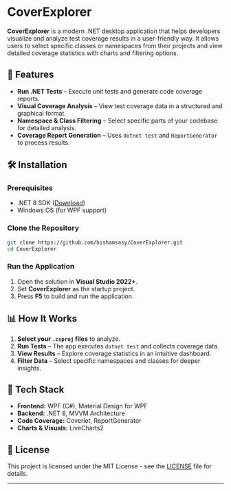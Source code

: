 # CoverExplorer

**CoverExplorer** is a modern .NET desktop application that helps developers visualize and analyze test coverage results in a user-friendly way. It allows users to select specific classes or namespaces from their projects and view detailed coverage statistics with charts and filtering options.

## 🚀 Features

- **Run .NET Tests** – Execute unit tests and generate code coverage reports.
- **Visual Coverage Analysis** – View test coverage data in a structured and graphical format.
- **Namespace & Class Filtering** – Select specific parts of your codebase for detailed analysis.
- **Coverage Report Generation** – Uses `dotnet test` and `ReportGenerator` to process results.

## 🛠️ Installation

### Prerequisites

- .NET 8 SDK ([Download](https://dotnet.microsoft.com/en-us/download/dotnet/8.0))
- Windows OS (for WPF support)

### Clone the Repository

```sh
git clone https://github.com/hishamsasy/CoverExplorer.git
cd CoverExplorer
```

### Run the Application

1. Open the solution in **Visual Studio 2022+**.
2. Set **CoverExplorer** as the startup project.
3. Press **F5** to build and run the application.

## 📊 How It Works

1. **Select your `.csproj` files** to analyze.
2. **Run Tests** – The app executes `dotnet test` and collects coverage data.
3. **View Results** – Explore coverage statistics in an intuitive dashboard.
4. **Filter Data** – Select specific namespaces and classes for deeper insights.

## 🔧 Tech Stack

- **Frontend:** WPF (C#), Material Design for WPF
- **Backend:** .NET 8, MVVM Architecture
- **Code Coverage:** Coverlet, ReportGenerator
- **Charts & Visuals:** LiveCharts2

## 📄 License

This project is licensed under the MIT License - see the [LICENSE](LICENSE) file for details.

---

